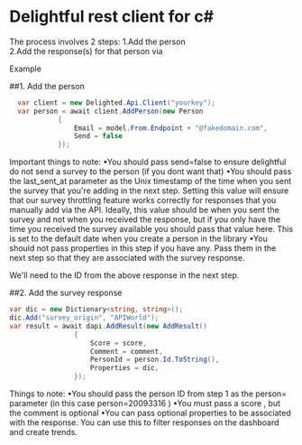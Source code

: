 # Delightful rest client for c#

The process involves 2 steps:
1.Add the person  
2.Add the response(s) for that person via 

Example

##1. Add the person
```csharp
  var client = new Delighted.Api.Client("yourkey");
  var person = await client.AddPerson(new Person
            {
                Email = model.From.Endpoint + "@fakedomain.com",
                Send = false
            });
```

Important things to note:
•You should pass  send=false  to ensure delightful do not send a survey to the person (if you dont want that)
•You should pass the last_sent_at  parameter as the Unix timestamp of the time when you sent the survey that you're adding in the next step. Setting this value will ensure that our survey throttling feature works correctly for responses that you manually add via the API. Ideally, this value should be when you sent the survey and not when you received the response, but if you only have the time you received the survey available you should pass that value here. This is set to the default date when you create a person in the library
•You should not pass properties in this step if you have any. Pass them in the next step so that they are associated with the survey response.


We'll need to the ID from the above response in the next step.


##2. Add the survey response
```csharp
var dic = new Dictionary<string, string>();
dic.Add("survey_origin", "APIWorld");
var result = await dapi.AddResult(new AddResult()
                {
                    Score = score,
                    Comment = comment,
                    PersonId = person.Id.ToString(),
                    Properties = dic,
                });
```
Things to note:
•You should pass the person ID from step 1 as the  person=  parameter (in this case  person=20093316 )
•You must pass a  score , but the  comment  is optional
•You can pass optional properties to be associated with the response. You can use this to filter responses on the dashboard and create trends.
